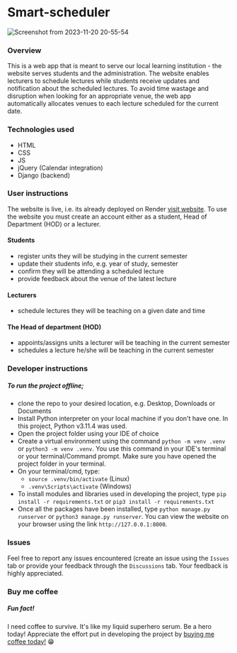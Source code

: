 # Smart-scheduler

![Screenshot from 2023-11-20 20-55-54](https://github.com/morikeli/smart-scheduler/assets/78599959/bc57ceb5-b2e8-41ae-b5bb-867273329033)


### Overview
  This is a web app that is meant to serve our local learning institution - the website serves students and the administration. The website enables lecturers to schedule lectures while students receive updates and notification about the scheduled lectures. To avoid time wastage and disruption when looking for an appropriate venue, the web app automatically allocates venues to each lecture scheduled for the current date.

### Technologies used
  - HTML
  - CSS
  - JS
  - jQuery (Calendar integration)
  - Django (backend)

### User instructions
  The website is live, i.e. its already deployed on Render [visit website](https://smart-schedule.onrender.com/auth/login). To use the website you must create an account either as a student, Head of Department (HOD) or a lecturer.
#### Students 
  - register units they will be studying in the current semester
  - update their students info, e.g. year of study, semester
  - confirm they will be attending a scheduled lecture
  - provide feedback about the venue of the latest lecture
#### Lecturers 
  - schedule lectures they will be teaching on a given date and time

#### The Head of department (HOD)
  - appoints/assigns units a lecturer will be teaching in the current semester
  - schedules a lecture he/she will be teaching in the current semester

### Developer instructions
##### To run the project offline;
  - clone the repo to your desired location, e.g. Desktop, Downloads or Documents
  - Install Python interpreter on your local machine if you don't have one. In this project, Python v3.11.4 was used.
  - Open the project folder using your IDE of choice
  - Create a virtual environment using the command `python -m venv .venv` or `python3 -m venv .venv`. You use this command in your IDE's terminal or your terminal/Command prompt. Make sure you have opened the project folder in your terminal.
  - On your terminal/cmd, type:
    -  `source .venv/bin/activate` (Linux)
    -  `.venv\Scripts\activate`  (Windows)
  - To install modules and libraries used in developing the project, type `pip install -r requirements.txt` or `pip3 install -r requirements.txt`
  - Once all the packages have been installed, type `python manage.py runserver` or `python3 manage.py runserver`. You can view the website on your browser using the link `http://127.0.0.1:8000`.

### Issues
 Feel free to report any issues encountered (create an issue using the `Issues` tab or provide your feedback through the `Discussions` tab. Your feedback is highly appreciated.

### Buy me coffee
##### Fun fact!
  I need coffee to survive. It's like my liquid superhero serum. Be a hero today!
  Appreciate the effort put in developing the project by [buying me coffee today!](https://www.buymeacoffee.com/keli.io) 😁

